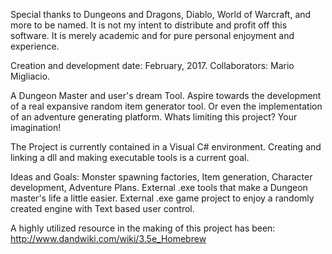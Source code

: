 Special thanks to Dungeons and Dragons, Diablo, World of Warcraft, and more to be named. It is not my intent to distribute and profit 
off this software. It is merely academic and for pure personal enjoyment and experience.

Creation and development date: February, 2017. 
Collaborators: Mario Migliacio.

A Dungeon Master and user's dream Tool. Aspire towards the development of a real expansive random item generator tool.
Or even the implementation of an adventure generating platform. Whats limiting this project? Your imagination!

The Project is currently contained in a Visual C# environment. Creating and linking a dll and making executable tools is a current goal.

Ideas and Goals: Monster spawning factories, Item generation, Character development, Adventure Plans. External .exe tools that make
a Dungeon master's life a little easier. External .exe game project to enjoy a randomly created engine with Text based user control.

A highly utilized resource in the making of this project has been: http://www.dandwiki.com/wiki/3.5e_Homebrew
